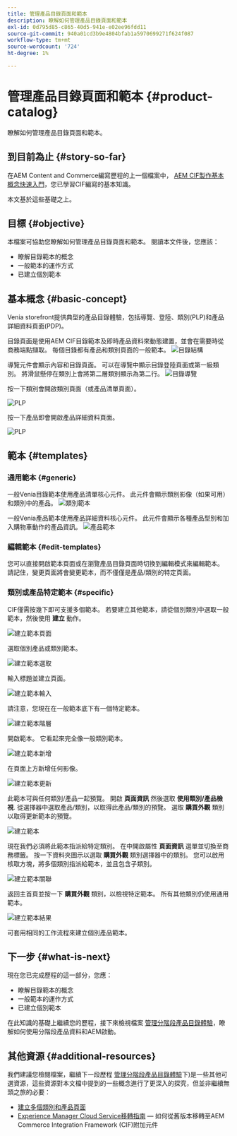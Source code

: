 ```yaml
---
title: 管理產品目錄頁面和範本
description: 瞭解如何管理產品目錄頁面和範本
exl-id: 0d795d85-c865-40d5-941e-e02ee96fdd11
source-git-commit: 940a01cd3b9e4804bfab1a5970699271f624f087
workflow-type: tm+mt
source-wordcount: '724'
ht-degree: 1%

---
```


# 管理產品目錄頁面和範本 {#product-catalog}

瞭解如何管理產品目錄頁面和範本。

## 到目前為止 {#story-so-far}

在AEM Content and Commerce編寫歷程的上一個檔案中， [AEM CIF製作基本概念快速入門](getting-started.md)，您已學習CIF編寫的基本知識。

本文基於這些基礎之上。

## 目標 {#objective}

本檔案可協助您瞭解如何管理產品目錄頁面和範本。 閱讀本文件後，您應該：

* 瞭解目錄範本的概念
* 一般範本的運作方式
* 已建立個別範本

## 基本概念 {#basic-concept}

Venia storefront提供典型的產品目錄體驗，包括導覽、登陸、類別(PLP)和產品詳細資料頁面(PDP)。

目錄頁面是使用AEM CIF目錄範本及即時產品資料來動態建置，並會在需要時從商務端點擷取。 每個目錄都有產品和類別頁面的一般範本。
![目錄結構](assets/catalog-structure.png)

導覽元件會顯示內容和目錄頁面。 可以在導覽中顯示目錄登陸頁面或第一級類別。 將滑鼠懸停在類別上會將第二層類別顯示為第二行。
![目錄導覽](assets/catalog-navigation.png)

按一下類別會開啟類別頁面（或產品清單頁面）。

![PLP](assets/catalog-plp.png)

按一下產品即會開啟產品詳細資料頁面。

![PLP](assets/catalog-pdp.png)

## 範本 {#templates}

### 通用範本 {#generic}

一般Venia目錄範本使用產品清單核心元件。 此元件會顯示類別影像（如果可用）和類別中的產品。
![類別範本](assets/category-template.png)

一般Venia產品範本使用產品詳細資料核心元件。 此元件會顯示各種產品型別和加入購物車動作的產品資訊。
![產品範本](assets/product-template.png)

### 編輯範本 {#edit-templates}

您可以直接開啟範本頁面或在瀏覽產品目錄頁面時切換到編輯模式來編輯範本。 請記住，變更頁面將會變更範本，而不僅僅是產品/類別的特定頁面。

### 類別或產品特定範本 {#specific}

CIF僅需按幾下即可支援多個範本。 若要建立其他範本，請從個別類別中選取一般範本，然後使用 **建立** 動作。

![建立範本頁面](assets/create-template-page.png)

選取個別產品或類別範本。

![建立範本選取](assets/create-template-select.png)

輸入標題並建立頁面。

![建立範本輸入](assets/create-template-enter.png)

請注意，您現在在一般範本底下有一個特定範本。

![建立範本階層](assets/create-template-hierachry.png)

開啟範本。 它看起來完全像一般類別範本。

![建立範本新增](assets/create-template-new.png)

在頁面上方新增任何影像。

![建立範本更新](assets/create-template-update.png)

此範本可與任何類別/產品一起預覽。 開啟 **頁面資訊** 然後選取 **使用類別/產品檢視**. 從選擇器中選取產品/類別，以取得此產品/類別的預覽。 選取 **購買外觀** 類別以取得更新範本的預覽。

![建立範本 ](assets/create-template-picker.png)

現在我們必須將此範本指派給特定類別。 在中開啟屬性 **頁面資訊** 選單並切換至商務標籤。 按一下資料夾圖示以選取 **購買外觀** 類別選擇器中的類別。 您可以啟用核取方塊，將多個類別指派給範本，並且包含子類別。

![建立範本關聯](assets/create-template-associate.png)

返回主首頁並按一下 **購買外觀** 類別，以檢視特定範本。 所有其他類別仍使用通用範本。

![建立範本結果](assets/create-template-result.png)

可套用相同的工作流程來建立個別產品範本。

## 下一步 {#what-is-next}

現在您已完成歷程的這一部分，您應：

* 瞭解目錄範本的概念
* 一般範本的運作方式
* 已建立個別範本

在此知識的基礎上繼續您的歷程，接下來檢視檔案 [管理分階段產品目錄體驗](staged-catalog.md)，瞭解如何使用分階段產品資料和AEM啟動。

## 其他資源 {#additional-resources}

我們建議您檢閱檔案，繼續下一段歷程 [管理分階段產品目錄體驗](staged-catalog.md)下)是一些其他可選資源，這些資源對本文檔中提到的一些概念進行了更深入的探究，但並非繼續無頭之旅的必要：

* [建立多個類別和產品頁面](/help/commerce-cloud/authoring/multi-template-usage.md)
* [Experience Manager Cloud Service移轉指南](/help/commerce-cloud/migration.md)  — 如何從舊版本移轉至AEM Commerce Integration Framework (CIF)附加元件
